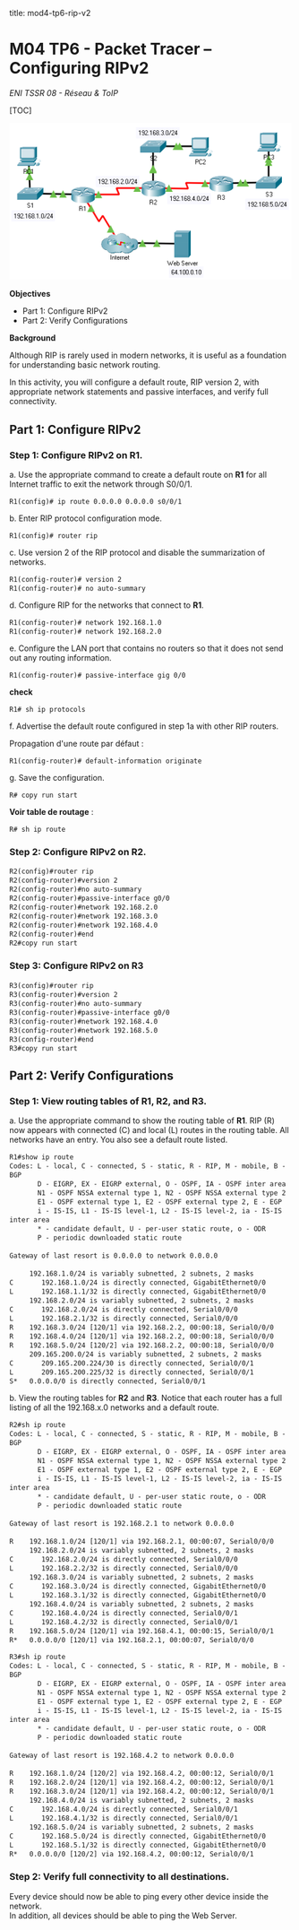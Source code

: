 title: mod4-tp6-rip-v2

# M04 TP6 - Packet Tracer – Configuring RIPv2
*ENI TSSR 08 - Réseau & ToIP*

[TOC]

![mod4-tp6-rip-v2.png](./mod4-tp6-rip-v2.png)


**Objectives**

- Part 1: Configure RIPv2
- Part 2: Verify Configurations

**Background**

Although RIP is rarely used in modern networks, it is useful as a foundation for understanding basic network routing. 

In this activity, you will configure a default route, RIP version 2, with appropriate network statements and passive interfaces, and verify full connectivity.

## Part 1: Configure RIPv2
### Step 1: Configure RIPv2 on R1.

a. Use the appropriate command to create a default route on **R1** for all Internet traffic to exit the network through S0/0/1.

```
R1(config)# ip route 0.0.0.0 0.0.0.0 s0/0/1
```

b. Enter RIP protocol configuration mode.

```
R1(config)# router rip
```

c. Use version 2 of the RIP protocol and disable the summarization of networks.

```
R1(config-router)# version 2
R1(config-router)# no auto-summary
```


d. Configure RIP for the networks that connect to **R1**.

```
R1(config-router)# network 192.168.1.0
R1(config-router)# network 192.168.2.0
```

e. Configure the LAN port that contains no routers so that it does not send out any routing information.

```
R1(config-router)# passive-interface gig 0/0
```

**check**

```
R1# sh ip protocols
```


f. Advertise the default route configured in step 1a with other RIP routers.

Propagation d'une route par défaut :

```
R1(config-router)# default-information originate
```


g. Save the configuration.

```
R# copy run start
```

**Voir table de routage** :

```
R# sh ip route
```

### Step 2: Configure RIPv2 on R2.

```
R2(config)#router rip
R2(config-router)#version 2
R2(config-router)#no auto-summary 
R2(config-router)#passive-interface g0/0
R2(config-router)#network 192.168.2.0
R2(config-router)#network 192.168.3.0
R2(config-router)#network 192.168.4.0
R2(config-router)#end 
R2#copy run start
```

### Step 3: Configure RIPv2 on R3

```
R3(config)#router rip
R3(config-router)#version 2
R3(config-router)#no auto-summary 
R3(config-router)#passive-interface g0/0
R3(config-router)#network 192.168.4.0
R3(config-router)#network 192.168.5.0
R3(config-router)#end 
R3#copy run start
```

## Part 2: Verify Configurations
### Step 1: View routing tables of R1, R2, and R3.

a. Use the appropriate command to show the routing table of **R1**. RIP (R) now appears with connected (C) and local (L) routes in the routing table. All networks have an entry. You also see a default route listed.

```
R1#show ip route
Codes: L - local, C - connected, S - static, R - RIP, M - mobile, B - BGP
       D - EIGRP, EX - EIGRP external, O - OSPF, IA - OSPF inter area
       N1 - OSPF NSSA external type 1, N2 - OSPF NSSA external type 2
       E1 - OSPF external type 1, E2 - OSPF external type 2, E - EGP
       i - IS-IS, L1 - IS-IS level-1, L2 - IS-IS level-2, ia - IS-IS inter area
       * - candidate default, U - per-user static route, o - ODR
       P - periodic downloaded static route

Gateway of last resort is 0.0.0.0 to network 0.0.0.0

     192.168.1.0/24 is variably subnetted, 2 subnets, 2 masks
C       192.168.1.0/24 is directly connected, GigabitEthernet0/0
L       192.168.1.1/32 is directly connected, GigabitEthernet0/0
     192.168.2.0/24 is variably subnetted, 2 subnets, 2 masks
C       192.168.2.0/24 is directly connected, Serial0/0/0
L       192.168.2.1/32 is directly connected, Serial0/0/0
R    192.168.3.0/24 [120/1] via 192.168.2.2, 00:00:18, Serial0/0/0
R    192.168.4.0/24 [120/1] via 192.168.2.2, 00:00:18, Serial0/0/0
R    192.168.5.0/24 [120/2] via 192.168.2.2, 00:00:18, Serial0/0/0
     209.165.200.0/24 is variably subnetted, 2 subnets, 2 masks
C       209.165.200.224/30 is directly connected, Serial0/0/1
L       209.165.200.225/32 is directly connected, Serial0/0/1
S*   0.0.0.0/0 is directly connected, Serial0/0/1 
```

b. View the routing tables for **R2** and **R3**. Notice that each router has a full listing of all the 192.168.x.0 networks and a default route.

```
R2#sh ip route
Codes: L - local, C - connected, S - static, R - RIP, M - mobile, B - BGP
       D - EIGRP, EX - EIGRP external, O - OSPF, IA - OSPF inter area
       N1 - OSPF NSSA external type 1, N2 - OSPF NSSA external type 2
       E1 - OSPF external type 1, E2 - OSPF external type 2, E - EGP
       i - IS-IS, L1 - IS-IS level-1, L2 - IS-IS level-2, ia - IS-IS inter area
       * - candidate default, U - per-user static route, o - ODR
       P - periodic downloaded static route

Gateway of last resort is 192.168.2.1 to network 0.0.0.0

R    192.168.1.0/24 [120/1] via 192.168.2.1, 00:00:07, Serial0/0/0
     192.168.2.0/24 is variably subnetted, 2 subnets, 2 masks
C       192.168.2.0/24 is directly connected, Serial0/0/0
L       192.168.2.2/32 is directly connected, Serial0/0/0
     192.168.3.0/24 is variably subnetted, 2 subnets, 2 masks
C       192.168.3.0/24 is directly connected, GigabitEthernet0/0
L       192.168.3.1/32 is directly connected, GigabitEthernet0/0
     192.168.4.0/24 is variably subnetted, 2 subnets, 2 masks
C       192.168.4.0/24 is directly connected, Serial0/0/1
L       192.168.4.2/32 is directly connected, Serial0/0/1
R    192.168.5.0/24 [120/1] via 192.168.4.1, 00:00:15, Serial0/0/1
R*   0.0.0.0/0 [120/1] via 192.168.2.1, 00:00:07, Serial0/0/0
```

```
R3#sh ip route
Codes: L - local, C - connected, S - static, R - RIP, M - mobile, B - BGP
       D - EIGRP, EX - EIGRP external, O - OSPF, IA - OSPF inter area
       N1 - OSPF NSSA external type 1, N2 - OSPF NSSA external type 2
       E1 - OSPF external type 1, E2 - OSPF external type 2, E - EGP
       i - IS-IS, L1 - IS-IS level-1, L2 - IS-IS level-2, ia - IS-IS inter area
       * - candidate default, U - per-user static route, o - ODR
       P - periodic downloaded static route

Gateway of last resort is 192.168.4.2 to network 0.0.0.0

R    192.168.1.0/24 [120/2] via 192.168.4.2, 00:00:12, Serial0/0/1
R    192.168.2.0/24 [120/1] via 192.168.4.2, 00:00:12, Serial0/0/1
R    192.168.3.0/24 [120/1] via 192.168.4.2, 00:00:12, Serial0/0/1
     192.168.4.0/24 is variably subnetted, 2 subnets, 2 masks
C       192.168.4.0/24 is directly connected, Serial0/0/1
L       192.168.4.1/32 is directly connected, Serial0/0/1
     192.168.5.0/24 is variably subnetted, 2 subnets, 2 masks
C       192.168.5.0/24 is directly connected, GigabitEthernet0/0
L       192.168.5.1/32 is directly connected, GigabitEthernet0/0
R*   0.0.0.0/0 [120/2] via 192.168.4.2, 00:00:12, Serial0/0/1
```

### Step 2: Verify full connectivity to all destinations.

Every device should now be able to ping every other device inside the network.<br> 
In addition, all devices should be able to ping the Web Server.

<link rel="stylesheet" href="../.ressources/css/style.css">
 